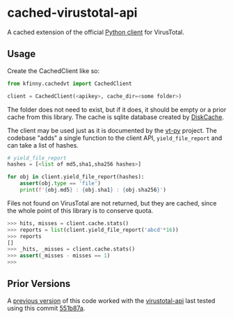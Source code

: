 # cached-virustotal-api

A cached extension of the official [Python client](https://github.com/VirusTotal/vt-py) for VirusTotal.

## Usage

Create the CachedClient like so:
```python
from kfinny.cachedvt import CachedClient

client = CachedClient(<apikey>, cache_dir=<some folder>)
```

The folder does not need to exist, but if it does, it should be empty or a prior cache from this library. The cache is 
sqlite database created by [DiskCache](https://github.com/grantjenks/python-diskcache).

The client may be used just as it is documented by the [vt-py](https://virustotal.github.io/vt-py/index.html) project. 
The codebase "adds" a single function to the client API, `yield_file_report` and can take a list of hashes.
```python
# yield_file_report
hashes = [<list of md5,sha1,sha256 hashes>]

for obj in client.yield_file_report(hashes):
    assert(obj.type == 'file')
    print(f'{obj.md5} : {obj.sha1} : {obj.sha256}')
```

Files not found on VirusTotal are not returned, but they are cached, since the whole point of this library is to conserve
quota.
```python
>>> hits, misses = client.cache.stats()
>>> reports = list(client.yield_file_report('abcd'*16))
>>> reports
[]
>>> _hits, _misses = client.cache.stats()
>>> assert(_misses - misses == 1)
>>>
```
## Prior Versions

A [previous version](https://github.com/kfinny/cached-virustotal-api/releases/tag/v1.2.0) of this code worked with the
 [virustotal-api](https://github.com/blacktop/virustotal-api) last tested using this commit
  [551b87a](https://github.com/blacktop/virustotal-api/tree/551b87a88c920a876be50c19d503e4b650477d9e).
